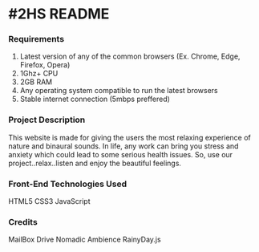 # #2HS README

### Requirements
1. Latest version of any of the common browsers (Ex. Chrome, Edge, Firefox, Opera)
2. 1Ghz+ CPU
3. 2GB RAM
4. Any operating system compatible to run the latest browsers
5. Stable internet connection (5mbps preffered)

### Project Description
This website is made for giving the users the most relaxing experience of nature and binaural sounds. In life, any work can bring you stress and anxiety which could lead to some serious health issues. So, use our project..relax..listen and enjoy the beautiful feelings.

### Front-End Technologies Used
HTML5
CSS3
JavaScript
                  
 ### Credits
MailBox Drive
Nomadic Ambience
RainyDay.js
